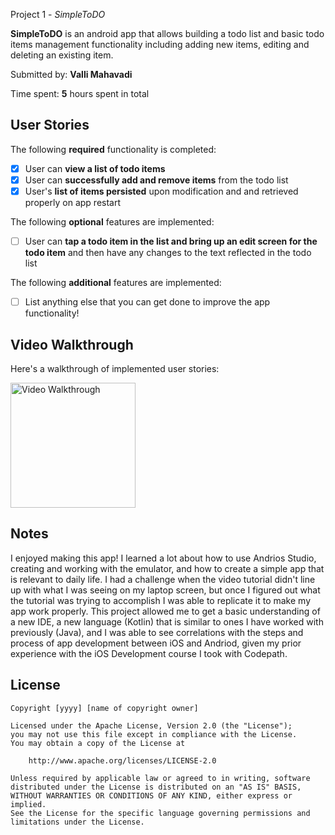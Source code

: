 Project 1 - *SimpleToDO*

**SimpleToDO** is an android app that allows building a todo list and basic todo items management functionality including adding new items, editing and deleting an existing item.

Submitted by: **Valli Mahavadi**

Time spent: **5** hours spent in total

## User Stories

The following **required** functionality is completed:

* [X] User can **view a list of todo items**
* [X] User can **successfully add and remove items** from the todo list
* [X] User's **list of items persisted** upon modification and and retrieved properly on app restart

The following **optional** features are implemented:

* [ ] User can **tap a todo item in the list and bring up an edit screen for the todo item** and then have any changes to the text reflected in the todo list

The following **additional** features are implemented:

* [ ] List anything else that you can get done to improve the app functionality!

## Video Walkthrough

Here's a walkthrough of implemented user stories:

<img src='https://user-images.githubusercontent.com/61363761/147780902-1c82bfc8-390c-4055-8abe-c55774ccc3a5.mov' title='Video Walkthrough' width='200' alt='Video Walkthrough' />

## Notes

I enjoyed making this app! I learned a lot about how to use Andrios Studio, creating and working with the emulator, and how to 
create a simple app that is relevant to daily life. I had a challenge when the video tutorial didn't line up with what I was seeing on my
laptop screen, but once I figured out what the tutorial was trying to accomplish I was able to replicate it to make my app work properly. This
project allowed me to get a basic understanding of a new IDE, a new language (Kotlin) that is similar to ones I have worked with previously (Java),
and I was able to see correlations with the steps and process of app development between iOS and Andriod, given my prior experience with the
iOS Development course I took with Codepath.

## License

    Copyright [yyyy] [name of copyright owner]

    Licensed under the Apache License, Version 2.0 (the "License");
    you may not use this file except in compliance with the License.
    You may obtain a copy of the License at

        http://www.apache.org/licenses/LICENSE-2.0

    Unless required by applicable law or agreed to in writing, software
    distributed under the License is distributed on an "AS IS" BASIS,
    WITHOUT WARRANTIES OR CONDITIONS OF ANY KIND, either express or implied.
    See the License for the specific language governing permissions and
    limitations under the License.
